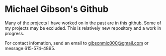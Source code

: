 # Michael Gibson's Github

Many of the projects I have worked on in the past are in this github. Some of my projects may be excluded.
This is relatively new repository and a work in progress.

For contact infomation, send an email to gibsonmic000@gmail.com or message 615-574-4895.
